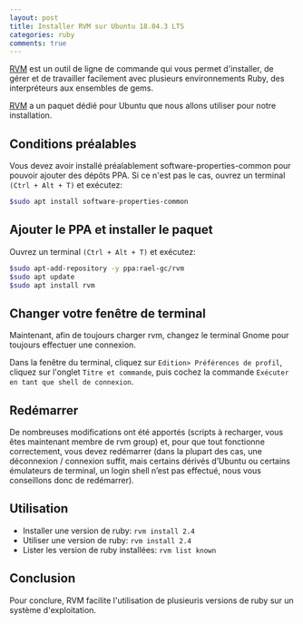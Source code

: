 ```yaml
---
layout: post
title: Installer RVM sur Ubuntu 18.04.3 LTS
categories: ruby
comments: true
---
```


[RVM](https://rvm.io/) est un outil de ligne de commande qui vous permet d'installer, de gérer et de travailler facilement avec plusieurs environnements Ruby, des interpréteurs aux ensembles de gems.

[RVM](https://rvm.io/) a un paquet dédié pour Ubuntu que nous allons utiliser pour notre installation.

## Conditions préalables

Vous devez avoir installé préalablement software-properties-common pour pouvoir ajouter des dépôts PPA. Si ce n'est pas le cas, ouvrez un terminal `(Ctrl + Alt + T)` et exécutez:

```bash
$sudo apt install software-properties-common
```

## Ajouter le PPA et installer le paquet

Ouvrez un terminal `(Ctrl + Alt + T)` et exécutez:

```bash
$sudo apt-add-repository -y ppa:rael-gc/rvm
$sudo apt update
$sudo apt install rvm
```

## Changer votre fenêtre de terminal

Maintenant, afin de toujours charger rvm, changez le terminal Gnome pour toujours effectuer une connexion.

Dans la fenêtre du terminal, cliquez sur `Edition> Préférences de profil`, cliquez sur l'onglet `Titre et commande`, puis cochez la commande `Exécuter en tant que shell de connexion`.

## Redémarrer

De nombreuses modifications ont été apportés (scripts à recharger, vous êtes maintenant membre de rvm group) et, pour que tout fonctionne correctement, vous devez redémarrer (dans la plupart des cas, une déconnexion / connexion suffit, mais certains dérivés d’Ubuntu ou certains émulateurs de terminal, un login shell n’est pas effectué, nous vous conseillons donc de redémarrer).

## Utilisation

* Installer une version de ruby: `rvm install 2.4`
* Utiliser une version de ruby: `rvm install 2.4`
* Lister les version de ruby installées: `rvm list known`

## Conclusion

Pour conclure, RVM facilite l'utilisation de plusieuris versions de ruby sur un système d'exploitation.
 
